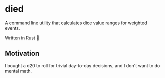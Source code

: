 # died

A command line utility that calculates dice value ranges for weighted events.

Written in Rust 🦀

## Motivation

I bought a d20 to roll for trivial day-to-day decisions, and I don't want to do mental math.
